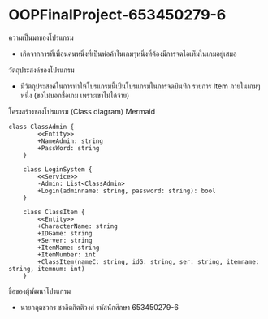 # OOPFinalProject-653450279-6

ความเป็นมาของโปรแกรม
 - เกิดจากการที่เพื่อนคนหนึ่งที่เป็นพ่อค้าในเกมๆหนึ่งที่ต้องมีการจดไอเท็มในเกมอยู่เสมอ


วัตถุประสงค์ของโปรแกรม
 - มีวัตถุประสงค์ในการทำให้โปรแกรมนี้เป็นโปรแกรมในการจดบึนทึก รายการ Item ภายในเกมๆหนึ่ง (ขอไม่บอกชื่อเกม เพราะเขาไม่ได้จ่าย)


โครงสร้างของโปรแกรม (Class diagram) Mermaid 
```mermaid
class ClassAdmin {
        <<Entity>>
        +NameAdmin: string
        +PassWord: string
    }

    class LoginSystem {
        <<Service>>
        -Admin: List<ClassAdmin>
        +Login(adminname: string, password: string): bool
    }

    class ClassItem {
        <<Entity>>
        +CharacterName: string
        +IDGame: string
        +Server: string
        +ItemName: string
        +ItemNumber: int
        +ClassItem(nameC: string, idG: string, ser: string, itemname: string, itemnum: int)
    }
```


ชื่อของผู้พัฒนาโปรแกรม
 - นายกฤตชวกร ชวลิตกิตติวงศ์ รหัสนักศึกษา 653450279-6
